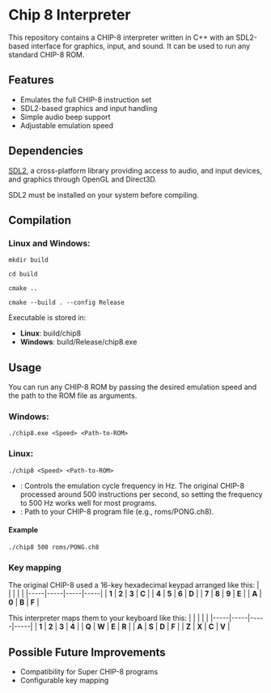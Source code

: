 # Chip 8 Interpreter
This repository contains a CHIP-8 interpreter written in C++ with an SDL2-based interface for graphics, input, and sound. It can be used to run any standard CHIP-8 ROM.

## Features
- Emulates the full CHIP-8 instruction set
- SDL2-based graphics and input handling
- Simple audio beep support
- Adjustable emulation speed

## Dependencies
[SDL2](https://www.libsdl.org/), a cross-platform library providing access to audio, and input devices, and graphics through OpenGL and Direct3D.

SDL2 must be installed on your system before compiling.

## Compilation
### Linux and Windows:
`mkdir build`

`cd build`

`cmake ..`

`cmake --build . --config Release`

Executable is stored in:
- **Linux**: build/chip8
- **Windows**: build/Release/chip8.exe

## Usage
You can run any CHIP-8 ROM by passing the desired emulation speed and the path to the ROM file as arguments.
### Windows:
`./chip8.exe <Speed> <Path-to-ROM>`
### Linux:
`./chip8 <Speed> <Path-to-ROM>`

- **<Speed>**: Controls the emulation cycle frequency in Hz. The original CHIP-8 processed around 500 instructions per second, so setting the frequency to 500 Hz works well for most programs.
- **<Path-to-ROM>**: Path to your CHIP-8 program file (e.g., roms/PONG.ch8).
#### Example
`./chip8 500 roms/PONG.ch8`

### Key mapping
The original CHIP-8 used a 16-key hexadecimal keypad arranged like this:
|     |     |     |     |
|-----|-----|-----|-----|
| **1** | **2** | **3** | **C** |
| **4** | **5** | **6** | **D** |
| **7** | **8** | **9** | **E** |
| **A** | **0** | **B** | **F** |

This interpreter maps them to your keyboard like this:
|     |     |     |     |
|-----|-----|-----|-----|
| **1** | **2** | **3** | **4** |
| **Q** | **W** | **E** | **R** |
| **A** | **S** | **D** | **F** |
| **Z** | **X** | **C** | **V** |

## Possible Future Improvements
- Compatibility for Super CHIP-8 programs
- Configurable key mapping
